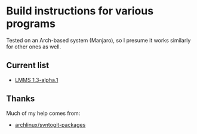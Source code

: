 
# Build instructions for various programs

Tested on an Arch-based system (Manjaro), so I presume it works similarly for other ones as well.

## Current list

- [LMMS 1.3-alpha.1](./build/lmms_1_3-alpha_1.md)

## Thanks

Much of my help comes from:

- [archlinux/svntogit-packages](https://github.com/archlinux/svntogit-packages)

